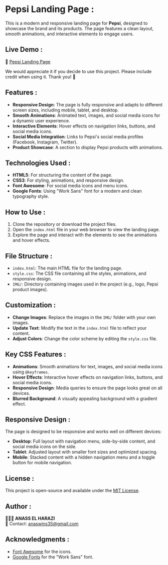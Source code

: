# Pepsi Landing Page :

This is a modern and responsive landing page for **Pepsi**, designed to showcase the brand and its products. The page features a clean layout, smooth animations, and interactive elements to engage users.

## Live Demo :

🔗 [Pepsi Landing Page](https://pepsi-landing-pagee.netlify.app/)

We would appreciate it if you decide to use this project. Please include credit when using it. Thank you! 🙏  

## Features :

- **Responsive Design**: The page is fully responsive and adapts to different screen sizes, including mobile, tablet, and desktop.
- **Smooth Animations**: Animated text, images, and social media icons for a dynamic user experience.
- **Interactive Elements**: Hover effects on navigation links, buttons, and social media icons.
- **Social Media Integration**: Links to Pepsi's social media profiles (Facebook, Instagram, Twitter).
- **Product Showcase**: A section to display Pepsi products with animations.

## Technologies Used :

- **HTML5**: For structuring the content of the page.
- **CSS3**: For styling, animations, and responsive design.
- **Font Awesome**: For social media icons and menu icons.
- **Google Fonts**: Using "Work Sans" font for a modern and clean typography style.

## How to Use :

1. Clone the repository or download the project files.
2. Open the `index.html` file in your web browser to view the landing page.
3. Explore the page and interact with the elements to see the animations and hover effects.

## File Structure :

- `index.html`: The main HTML file for the landing page.
- `style.css`: The CSS file containing all the styles, animations, and responsive design.
- `IMG/`: Directory containing images used in the project (e.g., logo, Pepsi product images).

## Customization :

- **Change Images**: Replace the images in the `IMG/` folder with your own images.
- **Update Text**: Modify the text in the `index.html` file to reflect your content.
- **Adjust Colors**: Change the color scheme by editing the `style.css` file.

## Key CSS Features :

- **Animations**: Smooth animations for text, images, and social media icons using `@keyframes`.
- **Hover Effects**: Interactive hover effects on navigation links, buttons, and social media icons.
- **Responsive Design**: Media queries to ensure the page looks great on all devices.
- **Blurred Background**: A visually appealing background with a gradient effect.

## Responsive Design :

The page is designed to be responsive and works well on different devices:

- **Desktop**: Full layout with navigation menu, side-by-side content, and social media icons on the side.
- **Tablet**: Adjusted layout with smaller font sizes and optimized spacing.
- **Mobile**: Stacked content with a hidden navigation menu and a toggle button for mobile navigation.

## License :

This project is open-source and available under the [MIT License](LICENSE).

## Author :

👨🏻‍💻 **ANASS EL HARAZI**  
📧 Contact: [anaswins35@gmail.com](mailto:anaswins35@gmail.com)

## Acknowledgments :

- [Font Awesome](https://fontawesome.com/) for the icons.
- [Google Fonts](https://fonts.google.com/) for the "Work Sans" font.
